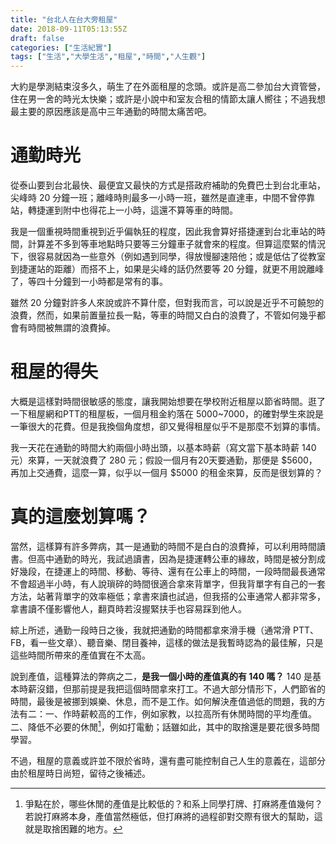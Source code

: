 ```yaml
---
title: "台北人在台大旁租屋"
date: 2018-09-11T05:13:55Z
draft: false
categories: ["生活紀實"]
tags: ["生活","大學生活","租屋","時間","人生觀"]
---
```


大約是學測結束沒多久，萌生了在外面租屋的念頭。或許是高二參加台大資管營，住在男一舍的時光太快樂；或許是小說中和室友合租的情節太讓人嚮往；不過我想最主要的原因應該是高中三年通勤的時間太痛苦吧。

通勤時光
===

從泰山要到台北最快、最便宜又最快的方式是搭政府補助的免費巴士到台北車站，尖峰時 20 分鐘一班；離峰時則最多一小時一班，雖然是直達車，中間不曾停靠站，轉捷運到附中也得花上一小時，這還不算等車的時間。

我是一個重視時間重視到近乎偏執狂的程度，因此我會算好搭捷運到台北車站的時間，計算差不多到等車地點時只要等三分鐘車子就會來的程度。但算這麼緊的情況下，很容易就因為一些意外（例如遇到同學，得放慢腳速陪他；或是低估了從教室到捷運站的距離）而搭不上，如果是尖峰的話仍然要等 20 分鐘，就更不用說離峰了，等四十分鐘到一小時都是常有的事。

雖然 20 分鐘對許多人來說或許不算什麼，但對我而言，可以說是近乎不可饒恕的浪費，然而，如果前置量拉長一點，等車的時間又白白的浪費了，不管如何幾乎都會有時間被無謂的浪費掉。

租屋的得失
===
大概是這樣對時間很敏感的態度，讓我開始想要在學校附近租屋以節省時間。逛了一下租屋網和PTT的租屋板，一個月租金約落在 5000~7000，的確對學生來說是一筆很大的花費。但是我換個角度想，卻又覺得租屋似乎不是那麼不划算的事情。

我一天花在通勤的時間大約兩個小時出頭，以基本時薪（寫文當下基本時薪 140 元）來算，一天就浪費了 280 元；假設一個月有20天要通勤，那便是 $5600，再加上交通費，這麼一算，似乎以一個月 $5000 的租金來算，反而是很划算的？

真的這麼划算嗎？
===
當然，這樣算有許多弊病，其一是通勤的時間不是白白的浪費掉，可以利用時間讀書。但高中通勤的時光，我試過讀書，因為是捷運轉公車的緣故，時間是被分割成好幾段，在捷運上的時間、移動、等待、還有在公車上的時間，一段時間最長通常不會超過半小時，有人說瑣碎的時間很適合拿來背單字，但我背單字有自己的一套方法，站著背單字的效率極低；拿書來讀也試過，但我搭的公車通常人都非常多，拿書讀不僅影響他人，翻頁時若沒握緊扶手也容易踩到他人。

綜上所述，通勤一段時日之後，我就把通勤的時間都拿來滑手機（通常滑 PTT、FB，看一些文章）、聽音樂、閉目養神，這樣的做法是我暫時認為的最佳解，只是這些時間所帶來的產值實在不太高。


說到產值，這種算法的弊病之二，**是我一個小時的產值真的有 140 嗎？** 140 是基本時薪沒錯，但那前提是我把這個時間拿來打工。不過大部分情形下，人們節省的時間，最後是被挪到娛樂、休息，而不是工作。如何解決產值過低的問題，我的方法有二：一、作時薪較高的工作，例如家教，以拉高所有休閒時間的平均產值。二、降低不必要的休閒[^1]，例如打電動；話雖如此，其中的取捨還是要花很多時間學習。

不過，租屋的意義或許並不限於省時，還有盡可能控制自己人生的意義在，這部分由於租屋時日尚短，留待之後補述。

[^1]:爭點在於，哪些休閒的產值是比較低的？和系上同學打牌、打麻將產值幾何？若說打麻將本身，產值當然極低，但打麻將的過程卻對交際有很大的幫助，這就是取捨困難的地方。
